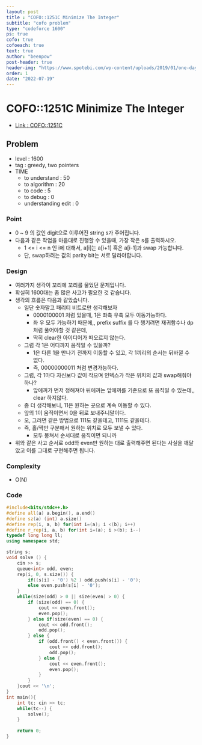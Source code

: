 ```yaml
---
layout: post
title : "COFO::1251C Minimize The Integer"
subtitle: "cofo problem"
type: "codeforce 1600"
ps: true
cofo: true
cofoeach: true
text: true
author: "beenpow"
post-header: true
header-img: "https://www.spotebi.com/wp-content/uploads/2019/01/one-day-day-one-workout-motivation-spotebi.jpg"
order: 1
date: "2022-07-19"
---
```

# COFO::1251C Minimize The Integer
- [Link : COFO::1251C](https://codeforces.com/problemset/problem/1251/C)


## Problem 

- level : 1600
- tag : greedy, two pointers
- TIME
  - to understand    : 50
  - to algorithm     : 20
  - to code          : 5
  - to debug         : 0
  - understanding edit : 0

### Point
- 0 ~ 9 의 값인 digit으로 이루어진 string s가 주어집니다.
- 다음과 같은 작업을 마음대로 진행할 수 있을때, 가장 작은 s를 출력하시오.
  - 1 <= i <= n 인 i에 대해서, a[i]는 a[i+1] 혹은 a[i-1]과 swap 가능합니다.
  - 단, swap하려는 값의 parity bit는 서로 달라야합니다.

### Design
- 여러가지 생각이 꼬리에 꼬리를 물었던 문제입니다.
- 확실히 1600대는 좀 많은 사고가 필요한 것 같습니다.
- 생각의 흐름은 다음과 같았습니다.
  - 일단 숫자말고 패리티 비트로만 생각해보자
    - 0000100001 처럼 있을때, 1은 좌측 우측 모두 이동가능하다.
    - 좌 우 모두 가능하기 때문에,,  prefix suffix 를 다 챙기려면 재귀함수나 dp처럼 풀어야할 것 같은데,
    - 딱히 clear한 아이디어가 떠오르지 않는다.
  - 그럼 각 1은 어디까지 움직일 수 있을까?
    - 1은 다른 1을 만나기 전까지 이동할 수 있고, 각 1끼리의 순서는 뒤바뀔 수 없다.
    - 즉, 00000000011 처럼 변경가능하다.
  - 그럼, 각 1마다 자신보다 값이 작으며 인덱스가 작은 위치의 값과 swap해줘야하나?
    - 앞에꺼가 먼저 정해져야 뒤에꺼는 앞에꺼를 기준으로 또 움직일 수 있는데,, clear 하지않다.
  - 좀 더 생각해보니, 11은 원하는 곳으로 계속 이동할 수 있다.
  - 앞의 1이 움직이면서 0을 뒤로 보내주니말이다.
  - 오, 그러면 같은 방법으로 111도 같을테고, 1111도 같을테다.
  - 즉, 홀/짝만 구분해서 원하는 위치로 모두 보낼 수 있다.
    - 모두 뭉쳐서 순서대로 움직이면 되니까
- 위와 같은 사고 순서로 odd와 even만 원하는 대로 출력해주면 된다는 사실을 깨달았고 이를 그대로 구현해주면 됩니다.

### Complexity
- O(N)

### Code

```cpp
#include<bits/stdc++.h>
#define all(a) a.begin(), a.end()
#define sz(a) (int) a.size()
#define rep(i, a, b) for(int i=(a); i <(b); i++)
#define r_rep(i, a, b) for(int i=(a); i >(b); i--)
typedef long long ll;
using namespace std;

string s;
void solve () {
    cin >> s;
    queue<int> odd, even;
    rep(i, 0, s.size()) {
        if((s[i] - '0') %2 ) odd.push(s[i] - '0');
        else even.push(s[i] - '0');
    }
    while(size(odd) > 0 || size(even) > 0) {
        if (size(odd) == 0) {
            cout << even.front();
            even.pop();
        } else if(size(even) == 0) {
            cout << odd.front();
            odd.pop();
        } else {
            if (odd.front() < even.front()) {
                cout << odd.front();
                odd.pop();
            } else {
                cout << even.front();
                even.pop();
            }
        }
    }cout << '\n';
}
int main(){
    int tc; cin >> tc;
    while(tc--) {
        solve();
    }
        
    return 0;
}

```
